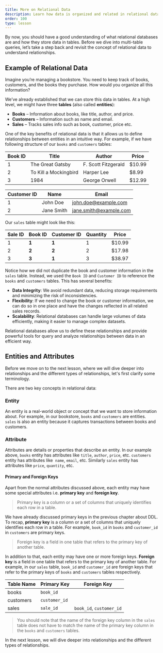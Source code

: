 ```yaml
---
title: More on Relational Data
description: Learn how data is organized and related in relational databases
order: 100
type: lesson
---
```


By now, you should have a good understanding of what relational databases are and how they store data in tables. Before we dive into multi-table queries, let’s take a step back and revisit the concept of relational data to understand relationships.

## Example of Relational Data

Imagine you’re managing a bookstore. You need to keep track of books, customers, and the books they purchase. How would you organize all this information?

We’ve already established that we can store this data in tables. At a high level, we might have three **tables** (also called **entities**):

- **Books** – Information about books, like title, author, and price.
- **Customers** – Information such as name and email.
- **Sales** – Tracks sales info such as book, customer, price etc.

One of the key benefits of relational data is that it allows us to define relationships between entities in an intuitive way. For example, if we have following structure of our `books` and `customers` tables:

| Book ID | Title                 | Author              | Price  |
| ------- | --------------------- | ------------------- | ------ |
| 1       | The Great Gatsby      | F. Scott Fitzgerald | $10.99 |
| 2       | To Kill a Mockingbird | Harper Lee          | $8.99  |
| 3       | 1984                  | George Orwell       | $12.99 |

| Customer ID | Name       | Email                  |
| ----------- | ---------- | ---------------------- |
| 1           | John Doe   | john.doe@example.com   |
| 2           | Jane Smith | jane.smith@example.com |

Our `sales` table might look like this:

| Sale ID | Book ID | Customer ID | Quantity | Price  |
| ------- | ------- | ----------- | -------- | ------ |
| 1       | **1**   | **1**       | 1        | $10.99 |
| 2       | **2**   | **2**       | 2        | $17.98 |
| 3       | **3**   | **1**       | 3        | $38.97 |

Notice how we did not duplicate the book and customer information in the `sales` table. Instead, we used the `Book ID` and `Customer ID` to reference the `books` and `customers` tables. This has several benefits:

- **Data Integrity**: We avoid redundant data, reducing storage requirements and minimizing the risk of inconsistencies.
- **Flexibility**: If we need to change the book or customer information, we can do so in one place and have the changes reflected in all related sales records.
- **Scalability**: Relational databases can handle large volumes of data efficiently, making it easier to manage complex datasets.

Relational databases allow us to define these relationships and provide powerful tools for query and analyze relationships between data in an efficient way.

## Entities and Attributes

Before we move on to the next lesson, where we will dive deeper into relationships and the different types of relationships, let's first clarify some terminology.

There are two key concepts in relational data:

### Entity

An entity is a real-world object or concept that we want to store information about. For example, in our bookstore, `books` and `customers` are entities. `sales` is also an entity because it captures transactions between books and customers.

### Attribute

Attributes are details or properties that describe an entity. In our example above, `books` entity has attributes like `title`, `author`, `price`, etc. `customers` entity has attributes like &nbsp;`name`, `email`, etc. Similarly `sales` entity has attributes like `price`, `quantity`, etc.

#### Primary and Foreign Keys

Apart from the normal attributes discussed above, each entity may have some special attributes i.e. **primary key** and **foreign key**.

> Primary key is a column or a set of columns that uniquely identifies each row in a table.

We have already discussed primary keys in the previous chapter about DDL. To recap, **primary key** is a column or a set of columns that uniquely identifies each row in a table. For example, `book_id` in `books` and `customer_id` in `customers` are primary keys.

> Foreign key is a field in one table that refers to the primary key of another table.

In addition to that, each entity may have one or more foreign keys. **Foreign key** is a field in one table that refers to the primary key of another table. For example, in our `sales` table, `book_id` and `customer_id` are foreign keys that refer to the primary keys of `books` and `customers` tables respectively. 

| Table Name | Primary Key   | Foreign Key              |
| ---------- | ------------- | ------------------------ |
| books      | `book_id`     |                          |
| customers  | `customer_id` |                          |
| sales      | `sale_id`     | `book_id`, `customer_id` |

> You should note that the name of the foreign key column in the `sales` table does not have to match the name of the primary key column in the `books` and `customers` tables.

In the next lesson, we will dive deeper into relationships and the different types of relationships.